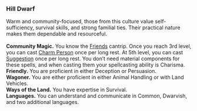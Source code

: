 ### Hill Dwarf

Warm and community-focused, those from this culture value self-sufficiency, survival skills, and strong familial ties.
Their practical nature makes them dependable and resourceful.
\
\
**Community Magic.**
You know the [Friends](#Friends_friends) cantrip.
Once you reach 3rd level, you can cast [Charm Person](#Charm_Person_charm_person) once per long rest.
At 5th level, you can cast [Suggestion](#Suggestion_suggestion) once per long rest.
You don’t need material components for these spells, and when casting them your spellcasting ability is Charisma.
\
**Friendly.**
You are proficient in either Deception or Persuasion.
\
**Wagoner.**
You are either proficient in either Animal Handling or with Land Vehicles.
\
**Ways of the Land.**
You have expertise in Survival.
\
**Languages.**
You can understand and communicate in Common, Dwarvish, and two additional languages.
